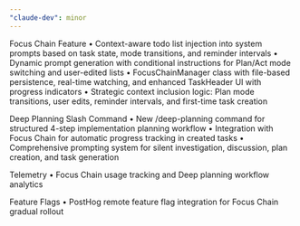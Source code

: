```yaml
---
"claude-dev": minor
---
```


Focus Chain Feature
• Context-aware todo list injection into system prompts based on task state, mode transitions, and reminder intervals
• Dynamic prompt generation with conditional instructions for Plan/Act mode switching and user-edited lists
• FocusChainManager class with file-based persistence, real-time watching, and enhanced TaskHeader UI with progress indicators
• Strategic context inclusion logic: Plan mode transitions, user edits, reminder intervals, and first-time task creation

Deep Planning Slash Command
• New /deep-planning command for structured 4-step implementation planning workflow
• Integration with Focus Chain for automatic progress tracking in created tasks
• Comprehensive prompting system for silent investigation, discussion, plan creation, and task generation

Telemetry
• Focus Chain usage tracking and Deep planning workflow analytics

Feature Flags
• PostHog remote feature flag integration for Focus Chain gradual rollout
